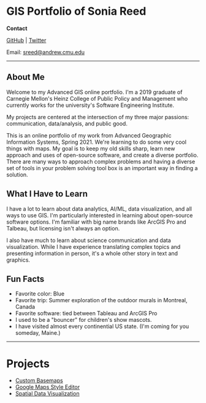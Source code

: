 # GIS Portfolio of Sonia Reed

**Contact**

<a href="https://github.com/waysiderose">GitHub</a> | <a href="http://twitter.com/waysiderose">Twitter</a>

Email: sreed@andrew.cmu.edu

---

## About Me
Welcome to my Advanced GIS online portfolio. I'm a 2019 graduate of Carnegie Mellon's Heinz College of Public Policy and Management who currently works for the university's Software Engineering Institute.

My projects are centered at the intersection of my three major passions: communication, data/analysis, and public good.

This is an online portfolio of my work from Advanced Geographic Information Systems, Spring 2021. We're learning to do some very cool things with maps. My goal is to keep my old skills sharp, learn new approach and uses of open-source software, and create a diverse portfolio. There are many ways to approach complex problems and having a diverse set of tools in your problem solving tool box is an important way in finding a solution.
            
## What I Have to Learn

I have a lot to learn about data analytics, AI/ML, data visualization, and all ways to use GIS. I'm particularly interested in learning about open-source software options. I'm familiar with big name brands like ArcGIS Pro and Talbeau, but licensing isn't always an option.

I also have much to learn about science communication and data visualization. While I have experience translating complex topics and presenting information in person, it's a whole other story in text and graphics.
            


## Fun Facts

- Favorite color: Blue
- Favorite trip: Summer exploration of the outdoor murals in Montreal, Canada
- Favorite software: tied between Tableau and ArcGIS Pro
- I used to be a "bouncer" for children's show mascots.
- I have visited almost every continential US state. (I'm coming for you someday, Maine.)

---

# Projects

- [Custom Basemaps](basemaps/basemaps.md)
- [Google Maps Style Editor](gmap/custom_google_map_workflow.html)
- [Spatial Data Visualization](spdataviz/mingoco.md)
